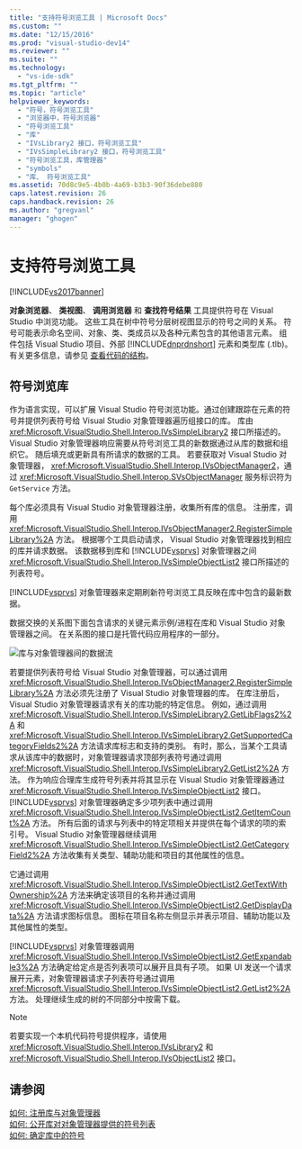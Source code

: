 ```yaml
---
title: "支持符号浏览工具 | Microsoft Docs"
ms.custom: ""
ms.date: "12/15/2016"
ms.prod: "visual-studio-dev14"
ms.reviewer: ""
ms.suite: ""
ms.technology: 
  - "vs-ide-sdk"
ms.tgt_pltfrm: ""
ms.topic: "article"
helpviewer_keywords: 
  - "符号，符号浏览工具"
  - "浏览器中，符号浏览器"
  - "符号浏览工具"
  - "库"
  - "IVsLibrary2 接口，符号浏览工具"
  - "IVsSimpleLibrary2 接口，符号浏览工具"
  - "符号浏览工具，库管理器"
  - "symbols"
  - "库、 符号浏览工具"
ms.assetid: 70d8c9e5-4b0b-4a69-b3b3-90f36debe880
caps.latest.revision: 26
caps.handback.revision: 26
ms.author: "gregvanl"
manager: "ghogen"
---
```

# 支持符号浏览工具
[!INCLUDE[vs2017banner](../../code-quality/includes/vs2017banner.md)]

**对象浏览器**、 **类视图**、 **调用浏览器** 和 **查找符号结果** 工具提供符号在 Visual Studio 中浏览功能。  这些工具在树中符号分层树视图显示的符号之间的关系。  符号可能表示命名空间、对象、类、类成员以及各种元素包含的其他语言元素。  组件包括 Visual Studio 项目、外部 [!INCLUDE[dnprdnshort](../../code-quality/includes/dnprdnshort_md.md)] 元素和类型库 \(.tlb\)。  有关更多信息，请参见 [查看代码的结构](../../ide/viewing-the-structure-of-code.md)。  
  
## 符号浏览库  
 作为语言实现，可以扩展 Visual Studio 符号浏览功能。通过创建跟踪在元素的符号并提供列表符号给 Visual Studio 对象管理器遍历组接口的库。  库由 <xref:Microsoft.VisualStudio.Shell.Interop.IVsSimpleLibrary2> 接口所描述的。  Visual Studio 对象管理器响应需要从符号浏览工具的新数据通过从库的数据和组织它。  随后填充或更新具有所请求的数据的工具。  若要获取对 Visual Studio 对象管理器， <xref:Microsoft.VisualStudio.Shell.Interop.IVsObjectManager2>，通过 <xref:Microsoft.VisualStudio.Shell.Interop.SVsObjectManager> 服务标识符为 `GetService` 方法。  
  
 每个库必须具有 Visual Studio 对象管理器注册，收集所有库的信息。  注册库，调用 <xref:Microsoft.VisualStudio.Shell.Interop.IVsObjectManager2.RegisterSimpleLibrary%2A> 方法。  根据哪个工具启动请求， Visual Studio 对象管理器找到相应的库并请求数据。  该数据移到库和 [!INCLUDE[vsprvs](../../code-quality/includes/vsprvs_md.md)] 对象管理器之间 <xref:Microsoft.VisualStudio.Shell.Interop.IVsSimpleObjectList2> 接口所描述的列表符号。  
  
 [!INCLUDE[vsprvs](../../code-quality/includes/vsprvs_md.md)] 对象管理器来定期刷新符号浏览工具反映在库中包含的最新数据。  
  
 数据交换的关系图下面包含请求的关键元素示例\/进程在库和 Visual Studio 对象管理器之间。  在关系图的接口是托管代码应用程序的一部分。  
  
 ![库与对象管理器间的数据流](../../extensibility/internals/media/callbrowserdiagram.gif "CallBrowserDiagram")  
  
 若要提供列表符号给 Visual Studio 对象管理器，可以通过调用 <xref:Microsoft.VisualStudio.Shell.Interop.IVsObjectManager2.RegisterSimpleLibrary%2A> 方法必须先注册了 Visual Studio 对象管理器的库。  在库注册后， Visual Studio 对象管理器请求有关的库功能的特定信息。  例如，通过调用 <xref:Microsoft.VisualStudio.Shell.Interop.IVsSimpleLibrary2.GetLibFlags2%2A> 和 <xref:Microsoft.VisualStudio.Shell.Interop.IVsSimpleLibrary2.GetSupportedCategoryFields2%2A> 方法请求库标志和支持的类别。  有时，那么，当某个工具请求从该库中的数据时，对象管理器请求顶部列表符号通过调用 <xref:Microsoft.VisualStudio.Shell.Interop.IVsSimpleLibrary2.GetList2%2A> 方法。  作为响应合理库生成符号列表并将其显示在 Visual Studio 对象管理器通过 <xref:Microsoft.VisualStudio.Shell.Interop.IVsSimpleObjectList2> 接口。  [!INCLUDE[vsprvs](../../code-quality/includes/vsprvs_md.md)] 对象管理器确定多少项列表中通过调用 <xref:Microsoft.VisualStudio.Shell.Interop.IVsSimpleObjectList2.GetItemCount%2A> 方法。  所有后面的请求与列表中的特定项相关并提供在每个请求的项的索引号。  Visual Studio 对象管理器继续调用 <xref:Microsoft.VisualStudio.Shell.Interop.IVsSimpleObjectList2.GetCategoryField2%2A> 方法收集有关类型、辅助功能和项目的其他属性的信息。  
  
 它通过调用 <xref:Microsoft.VisualStudio.Shell.Interop.IVsSimpleObjectList2.GetTextWithOwnership%2A> 方法来确定该项目的名称并通过调用 <xref:Microsoft.VisualStudio.Shell.Interop.IVsSimpleObjectList2.GetDisplayData%2A> 方法请求图标信息。  图标在项目名称左侧显示并表示项目、辅助功能以及其他属性的类型。  
  
 [!INCLUDE[vsprvs](../../code-quality/includes/vsprvs_md.md)] 对象管理器调用 <xref:Microsoft.VisualStudio.Shell.Interop.IVsSimpleObjectList2.GetExpandable3%2A> 方法确定给定点是否列表项可以展开且具有子项。  如果 UI 发送一个请求展开元素，对象管理器请求子列表符号通过调用 <xref:Microsoft.VisualStudio.Shell.Interop.IVsSimpleObjectList2.GetList2%2A> 方法。  处理继续生成的树的不同部分中按需下载。  
  
> [!NOTE]
>  若要实现一个本机代码符号提供程序，请使用 <xref:Microsoft.VisualStudio.Shell.Interop.IVsLibrary2> 和 <xref:Microsoft.VisualStudio.Shell.Interop.IVsObjectList2> 接口。  
  
## 请参阅  
 [如何: 注册库与对象管理器](../../extensibility/internals/how-to-register-a-library-with-the-object-manager.md)   
 [如何: 公开库对对象管理器提供的符号列表](../../extensibility/internals/how-to-expose-lists-of-symbols-provided-by-the-library-to-the-object-manager.md)   
 [如何: 确定库中的符号](../../extensibility/internals/how-to-identify-symbols-in-a-library.md)